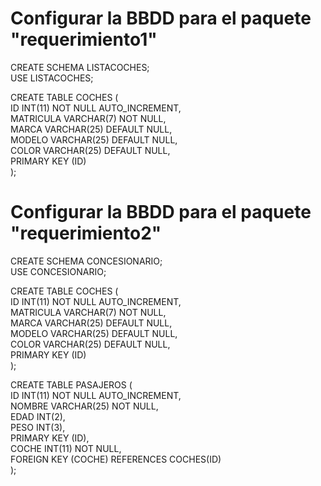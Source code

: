 # Configurar la BBDD para el paquete "requerimiento1"

CREATE SCHEMA LISTACOCHES;<br />
USE LISTACOCHES;<br />

CREATE TABLE COCHES (<br />
  ID INT(11) NOT NULL AUTO_INCREMENT,<br />
  MATRICULA VARCHAR(7) NOT NULL,<br />
  MARCA VARCHAR(25) DEFAULT NULL,<br />
  MODELO VARCHAR(25) DEFAULT NULL,<br />
  COLOR VARCHAR(25) DEFAULT NULL,<br />
  PRIMARY KEY (ID)<br />
);<br />

# Configurar la BBDD para el paquete "requerimiento2"

CREATE SCHEMA CONCESIONARIO;<br />
USE CONCESIONARIO;<br />

CREATE TABLE COCHES (<br />
  ID INT(11) NOT NULL AUTO_INCREMENT,<br />
  MATRICULA VARCHAR(7) NOT NULL,<br />
  MARCA VARCHAR(25) DEFAULT NULL,<br />
  MODELO VARCHAR(25) DEFAULT NULL,<br />
  COLOR VARCHAR(25) DEFAULT NULL,<br />
  PRIMARY KEY (ID)<br />
);<br />

CREATE TABLE PASAJEROS (<br />
  ID INT(11) NOT NULL AUTO_INCREMENT,<br />
  NOMBRE VARCHAR(25) NOT NULL,<br />
  EDAD INT(2),<br />
  PESO INT(3),<br />
  PRIMARY KEY (ID),<br />
  COCHE INT(11) NOT NULL,<br />
  FOREIGN KEY (COCHE) REFERENCES COCHES(ID)<br />
);<br />
